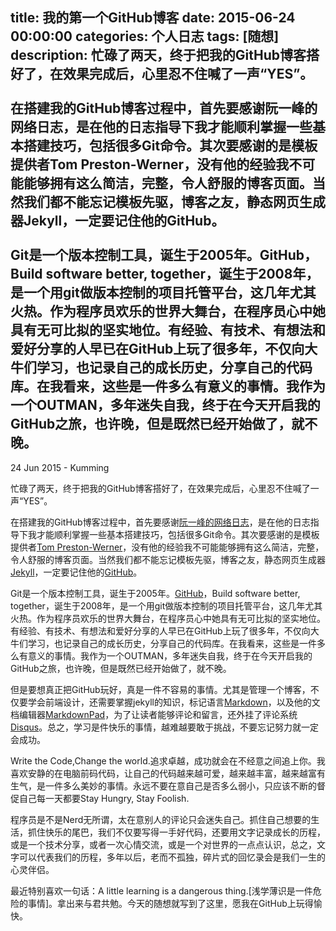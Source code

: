 title: 我的第一个GitHub博客
date: 2015-06-24 00:00:00
categories: 个人日志
tags: [随想]
description: 忙碌了两天，终于把我的GitHub博客搭好了，在效果完成后，心里忍不住喊了一声“YES”。<br><br>在搭建我的GitHub博客过程中，首先要感谢阮一峰的网络日志，是在他的日志指导下我才能顺利掌握一些基本搭建技巧，包括很多Git命令。其次要感谢的是模板提供者Tom Preston-Werner，没有他的经验我不可能能够拥有这么简洁，完整，令人舒服的博客页面。当然我们都不能忘记模板先驱，博客之友，静态网页生成器Jekyll，一定要记住他的GitHub。<br><br>Git是一个版本控制工具，诞生于2005年。GitHub，Build software better, together，诞生于2008年，是一个用git做版本控制的项目托管平台，这几年尤其火热。作为程序员欢乐的世界大舞台，在程序员心中她具有无可比拟的坚实地位。有经验、有技术、有想法和爱好分享的人早已在GitHub上玩了很多年，不仅向大牛们学习，也记录自己的成长历史，分享自己的代码库。在我看来，这些是一件多么有意义的事情。我作为一个OUTMAN，多年迷失自我，终于在今天开启我的GitHub之旅，也许晚，但是既然已经开始做了，就不晚。
---
24 Jun 2015 - Kumming

忙碌了两天，终于把我的GitHub博客搭好了，在效果完成后，心里忍不住喊了一声“YES”。

在搭建我的GitHub博客过程中，首先要感谢[阮一峰的网络日志](http://www.ruanyifeng.com/blog/2012/08/blogging_with_jekyll.html)，是在他的日志指导下我才能顺利掌握一些基本搭建技巧，包括很多Git命令。其次要感谢的是模板提供者[Tom Preston-Werner](https://github.com/mojombo/)，没有他的经验我不可能能够拥有这么简洁，完整，令人舒服的博客页面。当然我们都不能忘记模板先驱，博客之友，静态网页生成器[Jekyll](http://jekyll.bootcss.com/)，一定要记住他的[GitHub](https://github.com/jekyll/jekyll/)。

Git是一个版本控制工具，诞生于2005年。[GitHub](https://github.com/)，Build software better, together，诞生于2008年，是一个用git做版本控制的项目托管平台，这几年尤其火热。作为程序员欢乐的世界大舞台，在程序员心中她具有无可比拟的坚实地位。有经验、有技术、有想法和爱好分享的人早已在GitHub上玩了很多年，不仅向大牛们学习，也记录自己的成长历史，分享自己的代码库。在我看来，这些是一件多么有意义的事情。我作为一个OUTMAN，多年迷失自我，终于在今天开启我的GitHub之旅，也许晚，但是既然已经开始做了，就不晚。

但是要想真正把GitHub玩好，真是一件不容易的事情。尤其是管理一个博客，不仅要学会前端设计，还需要掌握jekyll的知识，标记语言[Markdown](http://baike.baidu.com/link?url=LBEhOTuIP0Fxz4iGR6A7kM9gup4UFIZimszqf-0jUkdyrIrMhQWXF5sZL0ScmqvmEADN8DuLVLWnY3QeU6fSYa)，以及他的文档编辑器[MarkdownPad](http://markdownpad.com/)，为了让读者能够评论和留言，还外挂了评论系统[Disqus](https://disqus.com/)。总之，学习是件快乐的事情，越难越要敢于挑战，不要忘记努力就一定会成功。

Write the Code,Change the world.追求卓越，成功就会在不经意之间追上你。我喜欢安静的在电脑前码代码，让自己的代码越来越可爱，越来越丰富，越来越富有生气，是一件多么美妙的事情。永远不要在意自己是否多么弱小，只应该不断的督促自己每一天都要Stay Hungry, Stay Foolish.

程序员是不是Nerd无所谓，太在意别人的评论只会迷失自己。抓住自己想要的生活，抓住快乐的尾巴，我们不仅要写得一手好代码，还要用文字记录成长的历程，或是一个技术分享，或者一次心情交流，或是一个对世界的一点点认识，总之，文字可以代表我们的历程，多年以后，老而不孤独，碎片式的回忆录会是我们一生的心灵伴侣。

最近特别喜欢一句话：A little learning is a dangerous thing.[浅学薄识是一件危险的事情]。拿出来与君共勉。今天的随想就写到了这里，愿我在GitHub上玩得愉快。